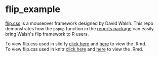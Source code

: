 flip_example
===

[flip.css](http://davidwalsh.name/css-flip) is a mouseover framework designed by David Walsh.  This repo demonstrates how the `popup` function in the [reports package](https://github.com/trinker/reports) can easily bring Walsh's flip framework to R users.

To view flip.css used in slidify [click here](http://trinker.github.io/flip/) and [here](https://github.com/trinker/flip_example/blob/master/PRESENTATION/flip.Rmd) to view the .Rmd.     
To view flip.css used in knitr [click here](http://htmlpreview.github.io/?https://github.com/trinker/flip_example/blob/master/REPORT/flip_example.html) and [here](https://github.com/trinker/flip_example/blob/master/REPORT/flip_example.Rmd) to view the .Rmd.
